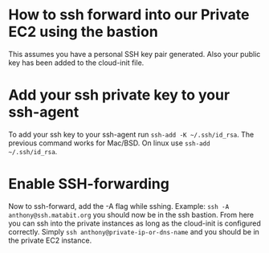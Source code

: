 # How to ssh forward into our Private EC2 using the bastion
This assumes you have a personal SSH key pair generated. Also your public key has been added to the cloud-init file.

# Add your ssh private key to your ssh-agent
To add your ssh key to your ssh-agent run `ssh-add -K ~/.ssh/id_rsa`. The previous command works for Mac/BSD. On linux use `ssh-add ~/.ssh/id_rsa`.

# Enable SSH-forwarding
Now to ssh-forward, add the -A flag while sshing. Example: `ssh -A anthony@ssh.matabit.org` you should now be in the ssh bastion. 
From here you can ssh into the private instances as long as the cloud-init is configured correctly. Simply `ssh anthony@private-ip-or-dns-name` and you should be in the private EC2 instance. 
